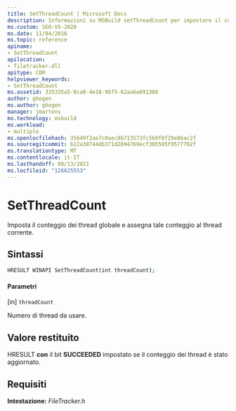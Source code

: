 ```yaml
---
title: SetThreadCount | Microsoft Docs
description: Informazioni su MSBuild setThreadCount per impostare il conteggio globale dei thread e assegnare tale conteggio al thread corrente.
ms.custom: SEO-VS-2020
ms.date: 11/04/2016
ms.topic: reference
apiname:
- SetThreadCount
apilocation:
- filetracker.dll
apitype: COM
helpviewer_keywords:
- SetThreadCount
ms.assetid: 335335a5-8ca0-4e18-95f5-62aa6a691386
author: ghogen
ms.author: ghogen
manager: jmartens
ms.technology: msbuild
ms.workload:
- multiple
ms.openlocfilehash: 35649f2ae7c0aec8b713573fc5b9f8f29e86ac2f
ms.sourcegitcommit: b12a38744db371d2894769ecf305585f9577792f
ms.translationtype: MT
ms.contentlocale: it-IT
ms.lasthandoff: 09/13/2021
ms.locfileid: "126625553"
---
```

# <a name="setthreadcount"></a>SetThreadCount

Imposta il conteggio dei thread globale e assegna tale conteggio al thread corrente.

## <a name="syntax"></a>Sintassi

```cmd
HRESULT WINAPI SetThreadCount(int threadCount);
```

#### <a name="parameters"></a>Parametri

[in] `threadCount`

 Numero di thread da usare.

## <a name="return-value"></a>Valore restituito

 HRESULT **con** il bit **SUCCEEDED** impostato se il conteggio dei thread è stato aggiornato.

## <a name="requirements"></a>Requisiti

 **Intestazione:** *FileTracker.h*